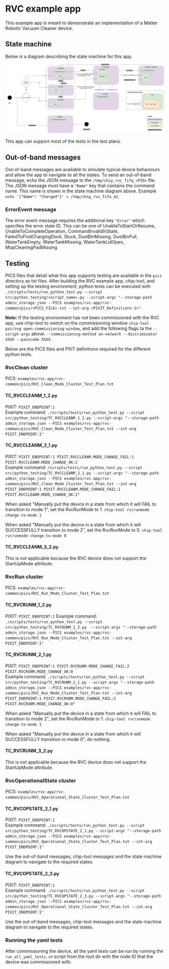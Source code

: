 # RVC example app

This example app is meant to demonstrate an implementation of a Matter Robotic Vacuum Cleaner device.

## State machine

Below is a diagram describing the state machine for this app.

![state machine](RVC_app_state_diagram.png)

This app can support most of the tests in the test plans.

## Out-of-band messages

Out-of-band messages are available to simulate typical device behaviours and allow the app to navigate to all the states.
To send an out-of-band message, echo the JSON message to the `/tmp/chip_rvc_fifq_<PID>` file.
The JSON message must have a `"Name"` key that contains the command name.
This name is shown in the state machine diagram above.
Example `echo '{"Name": "Charged"}' > /tmp/chip_rvc_fifo_42`.

### ErrorEvent message

The error event message requires the additional key `"Error"` which specifies the error state ID.
This can be one of UnableToStartOrResume, UnableToCompleteOperation, CommandInvalidInState, FailedToFindChargingDock, 
Stuck, DustBinMissing, DustBinFull, WaterTankEmpty, WaterTankMissing, WaterTankLidOpen, MopCleaningPadMissing

## Testing

PICS files that detail what this app supports testing are available in the `pics` directory as txt files.
After building the RVC example app, chip-tool, and setting up the testing environment, python tests can be executed with
`./scripts/tests/run_python_test.py --script src/python_testing/<script_name>.py --script-args "--storage-path admin_storage.json --PICS examples/rvc-app/rvc-common/pics/<PICS_FILE>.txt --int-arg <PIXIT_Definitions:1>"`

**Note:** If the testing environment has not been commissioned with the RVC app, use chip-tool to switch on the 
commissioning window `chip-tool pairing open-commissioning-window`, and add the following flags ta the `--script-args`
above. `--commissioning-method on-network --discriminator XXXX --passcode XXXX`.

Below are the PICS files and PXIT definitions required for the different python tests.

### RvcClean cluster

PICS: `examples/rvc-app/rvc-common/pics/RVC_Clean_Mode_Cluster_Test_Plan.txt`

#### TC_RVCCLEANM_1_2.py
 
PIXIT: `PIXIT_ENDPOINT:1`  
Example command: `./scripts/tests/run_python_test.py --script src/python_testing/TC_RVCCLEANM_1_2.py --script-args "--storage-path admin_storage.json --PICS examples/rvc-app/rvc-common/pics/RVC_Clean_Mode_Cluster_Test_Plan.txt --int-arg PIXIT_ENDPOINT:1"`

#### TC_RVCCLEANM_2_1.py

PIXIT: `PIXIT_ENDPOINT:1 PIXIT.RVCCLEANM.MODE_CHANGE_FAIL:1 PIXIT.RVCCLEANM.MODE_CHANGE_OK:2`  
Example command: `/scripts/tests/run_python_test.py --script src/python_testing/TC_RVCCLEANM_2_1.py --script-args "--storage-path admin_storage.json --PICS examples/rvc-app/rvc-common/pics/RVC_Clean_Mode_Cluster_Test_Plan.txt --int-arg PIXIT_ENDPOINT:1 PIXIT.RVCCLEANM.MODE_CHANGE_FAIL:1 PIXIT.RVCCLEANM.MODE_CHANGE_OK:2"`

When asked "Manually put the device in a state from which it will FAIL to transition to mode 1", set the RvcRunMode to 1.
`chip-tool rvcrunmode change-to-mode 1`

When asked "Manually put the device in a state from which it will SUCCESSFULLY transition to mode 2", set the RvcRunMode to 0.
`chip-tool rvcrunmode change-to-mode 0`

#### TC_RVCCLEANM_3_2.py

This is not applicable because the RVC device does not support the StartUpMode attribute.

### RvcRun cluster

PICS: `examples/rvc-app/rvc-common/pics/RVC_Run_Mode_Cluster_Test_Plan.txt`

#### TC_RVCRUNM_1_2.py

PIXIT: `PIXIT_ENDPOINT:1`
Example command: `./scripts/tests/run_python_test.py --script src/python_testing/TC_RVCRUNM_1_2.py  --script-args "--storage-path admin_storage.json --PICS examples/rvc-app/rvc-common/pics/RVC_Run_Mode_Cluster_Test_Plan.txt --int-arg PIXIT_ENDPOINT:1"`

#### TC_RVCRUNM_2_1.py

PIXIT: `PIXIT_ENDPOINT:1 PIXIT.RVCRUNM.MODE_CHANGE_FAIL:2 PIXIT.RVCRUNM.MODE_CHANGE_OK:0`  
Example command: `./scripts/tests/run_python_test.py --script src/python_testing/TC_RVCRUNM_2_1.py --script-args "--storage-path admin_storage.json --PICS examples/rvc-app/rvc-common/pics/RVC_Run_Mode_Cluster_Test_Plan.txt --int-arg PIXIT_ENDPOINT:1 PIXIT.RVCRUNM.MODE_CHANGE_FAIL:2 PIXIT.RVCRUNM.MODE_CHANGE_OK:0"`

When asked "Manually put the device in a state from which it will FAIL to transition to mode 2", set the RvcRunMode to 1.
`chip-tool rvcrunmode change-to-mode 1`

When asked "Manually put the device in a state from which it will SUCCESSFULLY transition to mode 0", do nothing.

#### TC_RVCRUNM_3_2.py

This is not applicable because the RVC device does not support the StartUpMode attribute.

### RvcOperationalState cluster

PICS: `examples/rvc-app/rvc-common/pics/RVC_Operational_State_Cluster_Test_Plan.txt`

#### TC_RVCOPSTATE_2_1.py

PIXIT: `PIXIT_ENDPOINT:1`  
Example command: `./scripts/tests/run_python_test.py --script src/python_testing/TC_RVCOPSTATE_2_1.py --script-args "--storage-path admin_storage.json --PICS examples/rvc-app/rvc-common/pics/RVC_Operational_State_Cluster_Test_Plan.txt --int-arg PIXIT_ENDPOINT:1"`

Use the out-of-band messages, chip-tool messages and the state machine diagram to navigate to the required states.

#### TC_RVCOPSTATE_2_3.py

PIXIT: `PIXIT_ENDPOINT:1`  
Example command: `./scripts/tests/run_python_test.py --script src/python_testing/TC_RVCOPSTATE_2_3.py --script-args "--storage-path admin_storage.json --PICS examples/rvc-app/rvc-common/pics/RVC_Operational_State_Cluster_Test_Plan.txt --int-arg PIXIT_ENDPOINT:1"`

Use the out-of-band messages, chip-tool messages and the state machine diagram to navigate to the required states.

### Running the yaml tests

After commissioning the device, all the yaml tests can be run by running the `run_all_yaml_tests.sh` script from the 
root dir with the node ID that the device was commissioned with.
